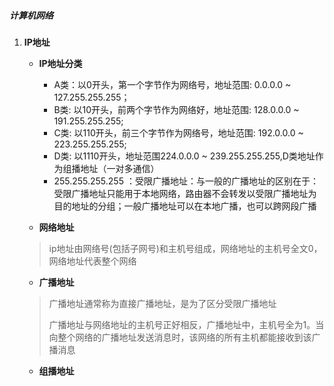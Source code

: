 ##### 计算机网络

1. __IP地址__

   * __IP地址分类__
     * A类：以0开头，第一个字节作为网络号，地址范围: 0.0.0.0 ~ 127.255.255.255；
     * B类: 以10开头，前两个字节作为网络好，地址范围: 128.0.0.0 ~ 191.255.255.255;
     * C类: 以110开头，前三个字节作为网络号，地址范围: 192.0.0.0 ~ 223.255.255.255;
     * D类: 以1110开头，地址范围224.0.0.0 ~ 239.255.255.255,D类地址作为组播地址（一对多通信）
     * 255.255.255.255 ：受限广播地址：与一般的广播地址的区别在于： 受限广播地址只能用于本地网络，路由器不会转发以受限广播地址为目的地址的分组；一般广播地址可以在本地广播，也可以跨网段广播

   * __网络地址__

   > ip地址由网络号(包括子网号)和主机号组成，网络地址的主机号全文0，网络地址代表整个网络

   *  __广播地址__

   > 广播地址通常称为直接广播地址，是为了区分受限广播地址
   >
   > 广播地址与网络地址的主机号正好相反，广播地址中，主机号全为1。当向整个网络的广播地址发送消息时，该网络的所有主机都能接收到该广播消息

   * __组播地址__

   